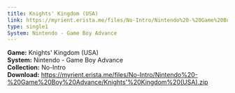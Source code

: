 ```yaml
---
title: Knights' Kingdom (USA)
link: https://myrient.erista.me/files/No-Intro/Nintendo%20-%20Game%20Boy%20Advance/Knights'%20Kingdom%20(USA).zip
type: single1
System: Nintendo - Game Boy Advance
---
```

<b>Game:</b> Knights' Kingdom (USA)<br>
<b>System:</b> Nintendo - Game Boy Advance<br>
<b>Collection:</b> No-Intro<br>
<b>Download:</b> https://myrient.erista.me/files/No-Intro/Nintendo%20-%20Game%20Boy%20Advance/Knights'%20Kingdom%20(USA).zip
